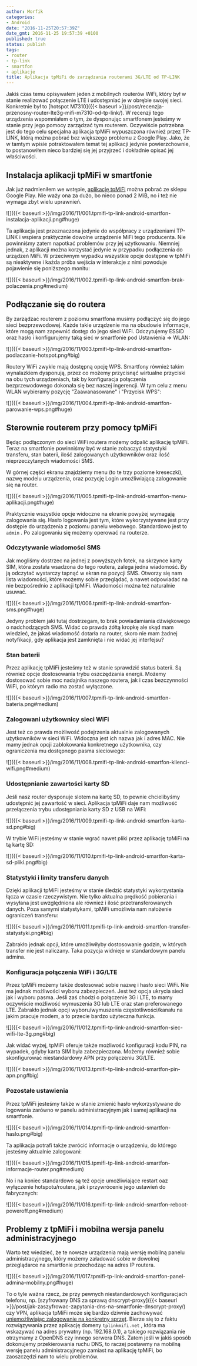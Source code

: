 ```yaml
---
author: Morfik
categories:
- Android
date: "2016-11-25T20:57:39Z"
date_gmt: 2016-11-25 19:57:39 +0100
published: true
status: publish
tags:
- router
- tp-link
- smartfon
- aplikacje
title: Aplikacja tpMiFi do zarządzania routerami 3G/LTE od TP-LINK
---
```


Jakiś czas temu opisywałem jeden z mobilnych routerów WiFi, który był w stanie realizować połączenie
LTE i udostępniać je w obrębie swojej sieci. Konkretnie był to [hotspot
M7310]({{< baseurl >}}/post/recenzja-przenosny-router-lte3g-mifi-m7310-od-tp-link/). W recenzji
tego urządzenia wspomniałem o tym, że dysponując smartfonem jesteśmy w stanie przy jego pomocy
zarządzać tym routerem. Oczywiście potrzebna jest do tego celu specjalna aplikacja tpMiFi
wypuszczona również przez TP-LINK, którą można pobrać bez większego problemu z Google Play. Jako, że
w tamtym wpisie potraktowałem temat tej aplikacji jedynie powierzchownie, to postanowiłem nieco
bardziej się jej przyjrzeć i dokładnie opisać jej właściwości.

<!--more-->
## Instalacja aplikacji tpMiFi w smartfonie

Jak już nadmieniłem we wstępie, [aplikację
tpMiFi](https://play.google.com/store/apps/details?id=com.tplink.tpmifi) można pobrać ze sklepu
Google Play. Nie waży ona za dużo, bo nieco ponad 2 MiB, no i też nie wymaga zbyt wielu
uprawnień.

![]({{< baseurl >}}/img/2016/11/001.tpmifi-tp-link-android-smartfon-instalacja-aplikacji.png#huge)

Ta aplikacja jest przeznaczona jedynie do współpracy z urządzeniami TP-LINK i wspiera praktycznie
dowolne urządzenie MiFi tego producenta. Nie powinniśmy zatem napotkać problemów przy jej
użytkowaniu. Niemniej jednak, z aplikacji można korzystać jedynie w przypadku podłączenia do
urządzeń MiFi. W przeciwnym wypadku wszystkie opcje dostępne w tpMiFi są nieaktywne i każda próba
wejścia w interakcje z nimi powoduje pojawienie się poniższego monitu:

![]({{< baseurl >}}/img/2016/11/002.tpmifi-tp-link-android-smartfon-brak-polaczenia.png#medium)

## Podłączanie się do routera

By zarządzać routerem z poziomu smartfona musimy podłączyć się do jego sieci bezprzewodowej. Każde
takie urządzenie ma na obudowie informacje, które mogą nam zapewnić dostęp do jego sieci WiFi.
Odczytujemy ESSID oraz hasło i konfigurujemy taką sieć w smartfonie pod Ustawienia => WLAN:

![]({{< baseurl >}}/img/2016/11/003.tpmifi-tp-link-android-smartfon-podlaczanie-hotspot.png#big)

Routery WiFi zwykle mają dostępną opcję WPS. Smartfony również takim wynalazkiem dysponują, przez co
możemy przycisnąć wirtualne przyciski na obu tych urządzeniach, tak by konfiguracja połączenia
bezprzewodowego dokonała się bez naszej ingerencji. W tym celu z menu WLAN wybieramy pozycję
"Zaawanasowane" i "Przycisk WPS":

![]({{< baseurl >}}/img/2016/11/004.tpmifi-tp-link-android-smartfon-parowanie-wps.png#huge)

## Sterownie routerem przy pomocy tpMiFi

Będąc podłączonym do sieci WiFi routera możemy odpalić aplikację tpMiFi. Teraz na smartfonie
powinniśmy być w stanie zobaczyć statystyki transferu, stan baterii, ilość zalogowanych
użytkowników oraz ilość nieprzeczytanych wiadomości SMS.

W górnej części ekranu znajdziemy menu (to te trzy poziome kreseczki), nazwę modelu urządzenia, oraz
pozycję Login umożliwiającą zalogowanie się na router.

![]({{< baseurl >}}/img/2016/11/005.tpmifi-tp-link-android-smartfon-menu-aplikacji.png#huge)

Praktycznie wszystkie opcje widoczne na ekranie powyżej wymagają zalogowania się. Hasło logowania
jest tym, które wykorzystywane jest przy dostępie do urządzenia z poziomu panelu webowego.
Standardowo jest to `admin` . Po zalogowaniu się możemy operować na routerze.

### Odczytywanie wiadomości SMS

Jak mogliśmy dostrzec na jednej z powyższych fotek, na skrzynce karty SIM, która została wsadzona do
tego routera, zalega jedna wiadomość. By ją odczytać wystarczy tapnąć w ekran na pozycji SMS.
Otworzy się nam lista wiadomości, które możemy sobie przeglądać, a nawet odpowiadać na nie
bezpośrednio z aplikacji tpMiFi. Wiadomości można też naturalnie usuwać.

![]({{< baseurl >}}/img/2016/11/006.tpmifi-tp-link-android-smartfon-sms.png#huge)

Jedyny problem jaki tutaj dostrzegam, to brak powiadamiania dźwiękowego o nadchodzących SMS. Widać
co prawda żółtą kropkę ale skąd mam wiedzieć, że jakaś wiadomość dotarła na router, skoro nie mam
żadnej notyfikacji, gdy aplikacja jest zamknięta i nie widać jej interfejsu?

### Stan baterii

Przez aplikację tpMiFi jesteśmy też w stanie sprawdzić status baterii. Są również opcje dostosowania
trybu oszczędzania energii. Możemy dostosować sobie moc nadajnika naszego routera, jak i czas
bezczynności WiFi, po którym radio ma zostać wyłączone.

![]({{< baseurl >}}/img/2016/11/007.tpmifi-tp-link-android-smartfon-bateria.png#medium)

### Zalogowani użytkownicy sieci WiFi

Jest też co prawda możliwość podejrzenia aktualnie zalogowanych użytkowników w sieci WiFi. Widoczna
jest ich nazwa jak i adres MAC. Nie mamy jednak opcji zablokowania konkretnego użytkownika, czy
ograniczenia mu dostępnego pasma sieciowego:

![]({{< baseurl >}}/img/2016/11/008.tpmifi-tp-link-android-smartfon-klienci-wifi.png#medium)

### Udostępnianie zawartości karty SD

Jeśli nasz router dysponuje slotem na kartę SD, to pewnie chcielibyśmy udostępnić jej zawartość w
sieci. Aplikacja tpMiFi daje nam możliwość przełączenia trybu udostępniania karty SD z USB na WiFi:

![]({{< baseurl >}}/img/2016/11/009.tpmifi-tp-link-android-smartfon-karta-sd.png#big)

W trybie WiFi jesteśmy w stanie wgrać nawet pliki przez aplikację tpMiFi na tą kartę SD:

![]({{< baseurl >}}/img/2016/11/010.tpmifi-tp-link-android-smartfon-karta-sd-pliki.png#big)

### Statystyki i limity transferu danych

Dzięki aplikacji tpMiFi jesteśmy w stanie śledzić statystyki wykorzystania łącza w czasie
rzeczywistym. Nie tylko aktualna prędkość pobierania i wysyłana jest uwzględniona ale również i
ilość przetransferowanych danych. Poza samymi statystykami, tpMiFi umożliwia nam nałożenie
ograniczeń transferu:

![]({{< baseurl >}}/img/2016/11/011.tpmifi-tp-link-android-smartfon-transfer-statystyki.png#big)

Zabrakło jednak opcji, które umożliwiłyby dostosowanie godzin, w których transfer nie jest
naliczany. Taka pozycja widnieje w standardowym panelu admina.

### Konfiguracja połączenia WiFi i 3G/LTE

Przez tpMiFi możemy także dostosować sobie nazwę i hasło sieci WiFi. Nie ma jednak możliwości wyboru
zabezpieczeń. Jest też opcja ukrycia sieci jak i wyboru pasma. Jeśli zaś chodzi o połączenie 3G i
LTE, to mamy oczywiście możliwość wymuszenia 3G lub LTE oraz stan preferowanego LTE. Zabrakło jednak
opcji wyboru/wymuszenia częstotliwości/kanału na jakim pracuje modem, a to przecie bardzo użyteczna
funkcja.

![]({{< baseurl >}}/img/2016/11/012.tpmifi-tp-link-android-smartfon-siec-wifi-lte-3g.png#big)

Jak widać wyżej, tpMiFi oferuje także możliwość konfiguracji kodu PIN, na wypadek, gdyby karta SIM
była zabezpieczona. Możemy również sobie skonfigurować niestandardowy APN przy połączeniu 3G/LTE.

![]({{< baseurl >}}/img/2016/11/013.tpmifi-tp-link-android-smartfon-pin-apn.png#big)

### Pozostałe ustawienia

Przez tpMiFi jesteśmy także w stanie zmienić hasło wykorzystywane do logowania zarówno w panelu
administracyjnym jak i samej aplikacji na smartfonie.

![]({{< baseurl >}}/img/2016/11/014.tpmifi-tp-link-android-smartfon-haslo.png#big)

Ta aplikacja potrafi także zwrócić informacje o urządzeniu, do którego jesteśmy aktualnie
zalogowani:

![]({{< baseurl >}}/img/2016/11/015.tpmifi-tp-link-android-smartfon-informacje-router.png#medium)

No i na koniec standardowo są też opcje umożliwiające restart oaz wyłączenie hotspotu/routera, jak i
przywrócenie jego ustawień do fabrycznych:

![]({{< baseurl >}}/img/2016/11/016.tpmifi-tp-link-android-smartfon-reboot-poweroff.png#medium)

## Problemy z tpMiFi i mobilna wersja panelu administracyjnego

Warto też wiedzieć, że te nowsze urządzenia mają wersję mobilną panelu administracyjnego, który
możemy załadować sobie w dowolnej przeglądarce na smartfonie przechodząc na adres IP routera.

![]({{< baseurl >}}/img/2016/11/017.tpmifi-tp-link-android-smartfon-panel-admina-mobilny.png#huge)

To o tyle ważna rzecz, że przy pewnych niestandardowych konfiguracjach telefonu, np. [szyfrowany DNS
za sprawą
dnscrypt-proxy]({{< baseurl >}}/post/jak-zaszyfrowac-zapytania-dns-na-smartfonie-dnscrypt-proxy/)
czy VPN, aplikacja tpMiFi może się bardzo dziwnie zachowywać [uniemożliwiając zalogowanie na
konkretny
sprzęt](http://tplink-forum.pl/index.php?/topic/5485-popsu%C5%82em-aplikacj%C4%99-tpmifi/#comment-46863).
Bierze się to z faktu rozwiązywania przez aplikację domeny `tplinkmifi.net` , która ma wskazywać na
adres prywatny (np. 192.168.0.1), a takiego rozwiązania nie otrzymamy z OpenDNS czy innego serwera
DNS. Zatem jeśli w jakiś sposób dokonujemy przekierowania ruchu DNS, to raczej postawmy na mobilną
wersję panelu administracyjnego zamiast na aplikację tpMiFi, bo zaoszczędzi nam to wielu problemów.
